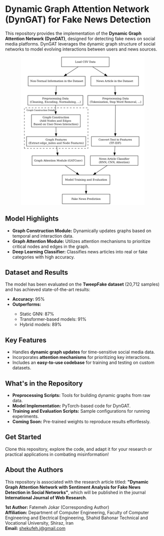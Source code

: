 <h1>Dynamic Graph Attention Network (DynGAT) for Fake News Detection</h1>

<p>
This repository provides the implementation of the <strong>Dynamic Graph Attention Network (DynGAT)</strong>, 
designed for detecting fake news on social media platforms. DynGAT leverages the dynamic graph structure of 
social networks to model evolving interactions between users and news sources.
</p>
<p align="center">
  <img src="pipeline.png" alt="DynGAT Model Pipeline" width="400">
</p>

<h2>Model Highlights</h2>
<ul>
    <li><strong>Graph Construction Module:</strong> Dynamically updates graphs based on temporal and interaction data.</li>
    <li><strong>Graph Attention Module:</strong> Utilizes attention mechanisms to prioritize critical nodes and edges in the graph.</li>
    <li><strong>Deep Learning Classifier:</strong> Classifies news articles into real or fake categories with high accuracy.</li>
</ul>

<h2>Dataset and Results</h2>
<p>
The model has been evaluated on the <strong>TweepFake dataset</strong> (20,712 samples) and has achieved state-of-the-art results:
</p>
<ul>
    <li><strong>Accuracy:</strong> 95%</li>
    <li><strong>Outperforms:</strong></li>
    <ul>
        <li>Static GNN: 87%</li>
        <li>Transformer-based models: 91%</li>
        <li>Hybrid models: 89%</li>
    </ul>
</ul>

<h2>Key Features</h2>
<ul>
    <li>Handles <strong>dynamic graph updates</strong> for time-sensitive social media data.</li>
    <li>Incorporates <strong>attention mechanisms</strong> for prioritizing key interactions.</li>
    <li>Includes an <strong>easy-to-use codebase</strong> for training and testing on custom datasets.</li>
</ul>

<h2>What's in the Repository</h2>
<ul>
    <li><strong>Preprocessing Scripts:</strong> Tools for building dynamic graphs from raw data.</li>
    <li><strong>Model Implementation:</strong> PyTorch-based code for DynGAT.</li>
    <li><strong>Training and Evaluation Scripts:</strong> Sample configurations for running experiments.</li>
    <li><strong>Coming Soon:</strong> Pre-trained weights to reproduce results effortlessly.</li>
</ul>

<h2>Get Started</h2>
<p>
Clone this repository, explore the code, and adapt it for your research or practical applications in combating misinformation!
</p>

<h2>About the Authors</h2>
<p>
This repository is associated with the research article titled: 
<strong>"Dynamic Graph Attention Network with Sentiment Analysis for Fake News Detection in Social Networks"</strong>, 
which will be published in the journal <strong>International Journal of Web Research</strong>.
</p>
<p>
<strong>1st Author:</strong> Fatemeh Jokar (Corresponding Author)<br>
<strong>Affiliation:</strong> Department of Computer Engineering, Faculty of Computer Engineering and Electrical Engineering, Shahid Bahonar Technical and Vocational University, Shiraz, Iran<br>
<strong>Email:</strong> <a href="mailto:shekufeh.j@gmail.com">shekufeh.j@gmail.com</a>
</p>
